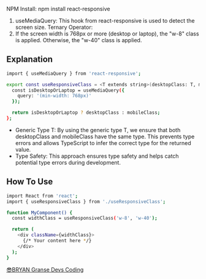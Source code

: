 NPM Install: npm install react-responsive

1. useMediaQuery: This hook from react-responsive is used to detect the screen size.
Ternary Operator:
2. If the screen width is 768px or more (desktop or laptop), the "w-8" class is applied.
Otherwise, the "w-40" class is applied.

## Explanation
```bash
import { useMediaQuery } from 'react-responsive';

export const useResponsiveClass = <T extends string>(desktopClass: T, mobileClass: T): T => {
  const isDesktopOrLaptop = useMediaQuery({
    query: '(min-width: 768px)'
  });

  return isDesktopOrLaptop ? desktopClass : mobileClass;
};
```
* Generic Type T: By using the generic type T, we ensure that both desktopClass and mobileClass have the same type. This prevents type errors and allows TypeScript to infer the correct type for the returned value.
* Type Safety: This approach ensures type safety and helps catch potential type errors during development.

## How To Use
```bash
import React from 'react';
import { useResponsiveClass } from './useResponsiveClass';

function MyComponent() {
  const widthClass = useResponsiveClass('w-8', 'w-40');

  return (
    <div className={widthClass}>
      {/* Your content here */}
    </div>
  );
}
```
[😎BRYAN Granse Devs Coding](https://github.com/BryanGranseCoding)
